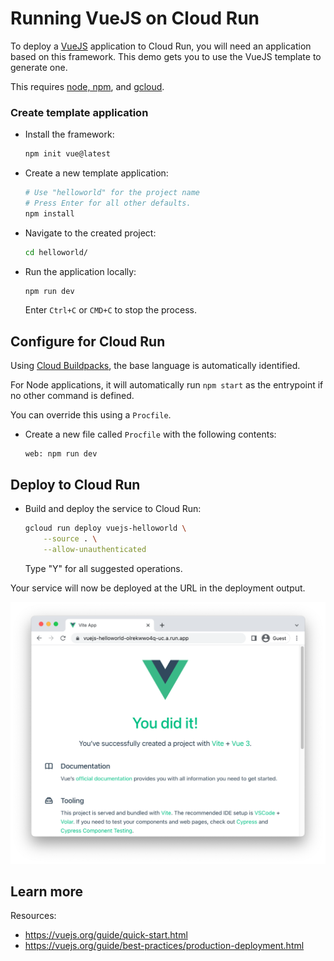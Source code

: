 # Running VueJS on Cloud Run

<!--- Generated 2022-08-24 05:40:58.855211 -->

To deploy a [VueJS](https://vuejs.org/) application to Cloud Run, you will need an application
based on this framework. This demo gets you to use the VueJS template to generate one. 

This requires [node, npm](https://cloud.google.com/nodejs/docs/setup), and [gcloud](https://cloud.google.com/sdk/docs/install). 

### Create template application


* Install the framework:

    ```bash
    npm init vue@latest
    ```

* Create a new template application:

    ```bash
    # Use "helloworld" for the project name
    # Press Enter for all other defaults. 
    npm install

    ```




* Navigate to the created project:

    ```bash
    cd helloworld/
    ```

* Run the application locally:

    ```bash
    npm run dev
    ```

    Enter `Ctrl+C` or `CMD+C` to stop the process.


## Configure for Cloud Run

Using [Cloud Buildpacks](https://github.com/GoogleCloudPlatform/buildpacks), 
the base language is automatically identified.


For Node applications, it will automatically run `npm start` as the entrypoint if no other command is defined. 



You can override this using a `Procfile`. 

* Create a new file called `Procfile` with the following contents: 

    ```
    web: npm run dev
    ```







## Deploy to Cloud Run

* Build and deploy the service to Cloud Run: 


    ```bash
    gcloud run deploy vuejs-helloworld \
        --source . \
        --allow-unauthenticated 
    ```

    Type "Y" for all suggested operations.


Your service will now be deployed at the URL in the deployment output.

![Example VueJS deployment](example.png)

## Learn more

Resources: 

- https://vuejs.org/guide/quick-start.html
- https://vuejs.org/guide/best-practices/production-deployment.html
